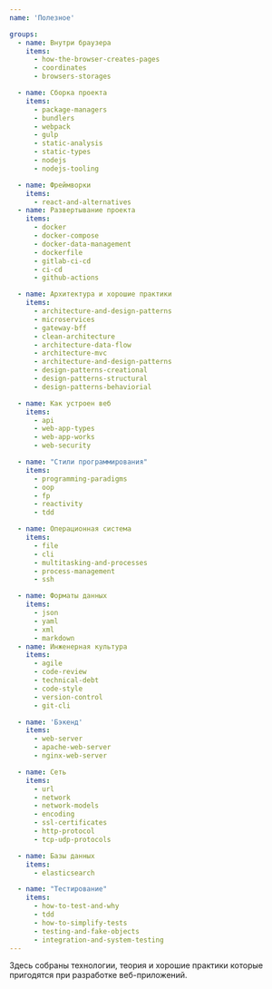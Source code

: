 ```yaml
---
name: 'Полезное'

groups:
  - name: Внутри браузера
    items:
      - how-the-browser-creates-pages
      - coordinates
      - browsers-storages

  - name: Сборка проекта
    items:
      - package-managers
      - bundlers
      - webpack
      - gulp
      - static-analysis
      - static-types
      - nodejs
      - nodejs-tooling

  - name: Фреймворки
    items:
      - react-and-alternatives
  - name: Развертывание проекта
    items:
      - docker
      - docker-compose
      - docker-data-management
      - dockerfile
      - gitlab-ci-cd
      - ci-cd
      - github-actions

  - name: Aрхитектура и хорошие практики
    items:
      - architecture-and-design-patterns
      - microservices
      - gateway-bff
      - clean-architecture
      - architecture-data-flow
      - architecture-mvc
      - architecture-and-design-patterns
      - design-patterns-creational
      - design-patterns-structural
      - design-patterns-behaviorial

  - name: Как устроен веб
    items:
      - api
      - web-app-types
      - web-app-works
      - web-security

  - name: "Стили программирования"
    items:
      - programming-paradigms
      - oop
      - fp
      - reactivity
      - tdd

  - name: Операционная система
    items:
      - file
      - cli
      - multitasking-and-processes
      - process-management
      - ssh

  - name: Форматы данных
    items:
      - json
      - yaml
      - xml
      - markdown
  - name: Инженерная культура
    items:
      - agile
      - code-review
      - technical-debt
      - code-style
      - version-control
      - git-cli

  - name: 'Бэкенд'
    items:
      - web-server
      - apache-web-server
      - nginx-web-server

  - name: Сеть
    items:
      - url
      - network
      - network-models
      - encoding
      - ssl-certificates
      - http-protocol
      - tcp-udp-protocols

  - name: Базы данных
    items:
      - elasticsearch

  - name: "Тестирование"
    items:
      - how-to-test-and-why
      - tdd
      - how-to-simplify-tests
      - testing-and-fake-objects
      - integration-and-system-testing
---
```


Здесь собраны технологии, теория и хорошие практики которые пригодятся при разработке веб-приложений.